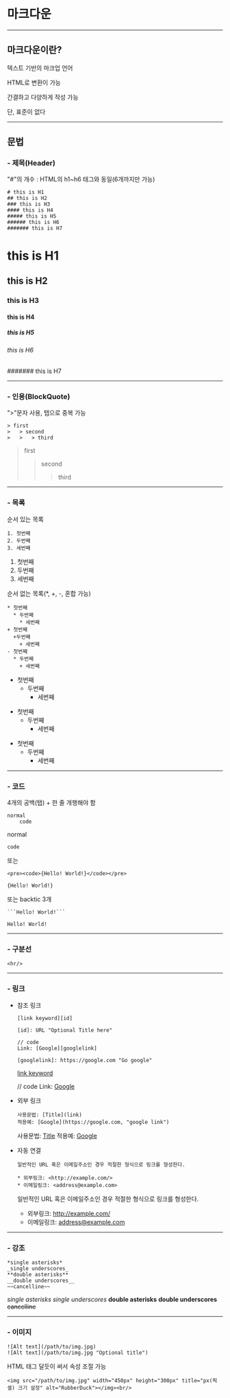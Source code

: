 # 마크다운

<hr/>

## 마크다운이란?

텍스트 기반의 마크업 언어

HTML로 변환이 가능

간결하고 다양하게 작성 가능

단, 표준이 없다

<hr/>

## 문법

### - 제목(Header)

"#"의 개수 : HTML의 h1~h6 태그와 동일(6개까지만 가능)

    # this is H1
    ## this is H2
    ### this is H3
    #### this is H4
    ##### this is H5
    ###### this is H6
    ####### this is H7

# this is H1

## this is H2

### this is H3

#### this is H4

##### this is H5

###### this is H6

####### this is H7

<hr />

### - 인용(BlockQuote)

">"문자 사용, 탭으로 중복 가능

    > first
    >   > second
    >   >   > third

> first
>
> > second
> >
> > > third

<hr/>

### - 목록

순서 있는 목록

    1. 첫번째
    2. 두번째
    3. 세번째

1. 첫번째
2. 두번째
3. 세번째

순서 없는 목록(\*, +, -, 혼합 가능)

    * 첫번째
      * 두번째
        * 세번째
    + 첫번째
      +두번째
        + 세번째
    - 첫번째
      * 두번째
        + 세번째

- 첫번째
  - 두번째
    - 세번째

* 첫번째
  - 두번째
    - 세번째

- 첫번째
  - 두번째
    - 세번째

<hr/>

### - 코드

4개의 공백(탭) + 한 줄 개행해야 함

    normal
        code

normal

    code

또는

    <pre><code>{Hello! World!}</code></pre>

<pre><code>{Hello! World!}</code></pre>

또는 backtic 3개

    ```Hello! World!```

```
Hello! World!
```

<hr/>

### - 구분선

    <hr/>

<hr/>

### - 링크

- 참조 링크

      [link keyword][id]

      [id]: URL "Optional Title here"

      // code
      Link: [Google][googlelink]

      [googlelink]: https://google.com "Go google"

  [link keyword][id]

  [id]: URL "Optional Title here"

  // code
  Link: [Google][googlelink]

  [googlelink]: https://google.com "Go google"

- 외부 링크

      사용문법: [Title](link)
      적용예: [Google](https://google.com, "google link")

  사용문법: [Title](link)
  적용예: [Google](https://google.com, "google link")

- 자동 연결

      일반적인 URL 혹은 이메일주소인 경우 적절한 형식으로 링크를 형성한다.

      * 외부링크: <http://example.com/>
      * 이메일링크: <address@example.com>

  일반적인 URL 혹은 이메일주소인 경우 적절한 형식으로 링크를 형성한다.

  - 외부링크: <http://example.com/>
  - 이메일링크: <address@example.com>

<hr/>

### - 강조

    *single asterisks*
    _single underscores_
    **double asterisks**
    __double underscores__
    ~~cancelline~~

_single asterisks_
_single underscores_
**double asterisks**
**double underscores**
~~cancelline~~

<hr/>

### - 이미지

    ![Alt text](/path/to/img.jpg)
    ![Alt text](/path/to/img.jpg "Optional title")

HTML 태그 달듯이 써서 속성 조절 가능

    <img src="/path/to/img.jpg" width="450px" height="300px" title="px(픽셀) 크기 설정" alt="RubberDuck"></img><br/>
